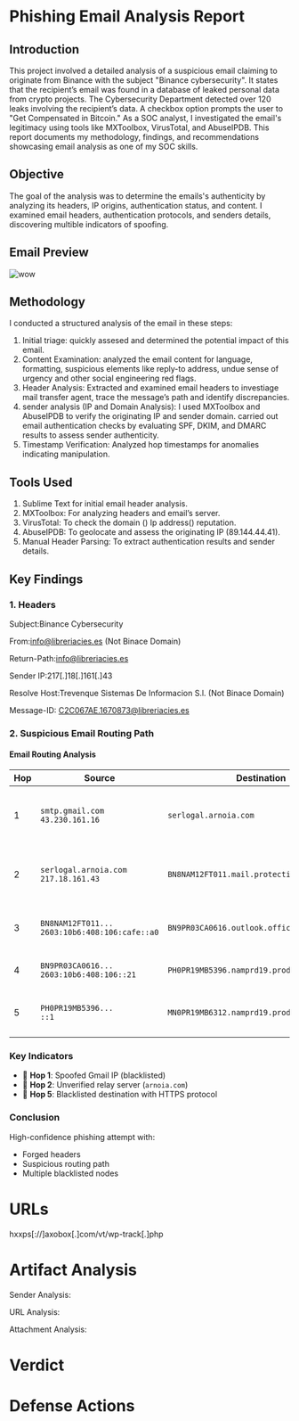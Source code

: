 # Phishing Email Analysis Report

## Introduction <a id="introduction"></a>
This project involved a detailed analysis of a suspicious email claiming to originate from Binance with the subject "Binance cybersecurity". It states that the recipient’s email was found in a database of leaked personal data from crypto projects.  The Cybersecurity Department detected over 120 leaks involving the recipient’s data. A checkbox option prompts the user to "Get Compensated in Bitcoin." As a SOC analyst, I investigated the email's legitimacy using tools like MXToolbox, VirusTotal, and AbuseIPDB. This report documents my methodology, findings, and recommendations showcasing email analysis as one of my SOC skills.

## Objective <a id="objective"></a> 
The goal of the analysis was to determine the emails's authenticity by analyzing its headers, IP origins, authentication status, and content. I examined email headers, authentication protocols, and senders details, discovering multible indicators of spoofing.

## Email Preview <a id="email preview"></a>
 ![wow](https://github.com/user-attachments/assets/c0d87fcd-9770-470c-94c4-4b3f8d05df72)

## Methodology <a id="methodology"></a> 
I conducted a structured analysis of the email in these steps: 
1. Initial triage: quickly assesed and determined the potential impact of this email.
2. Content Examination: analyzed the email content for language, formatting, suspicious elements like reply-to address, undue sense of urgency and other social engineering red flags.
3.  Header Analysis: Extracted and examined email headers to investiage mail transfer agent, trace the message’s path and identify discrepancies. 
4.  sender analysis (IP and Domain Analysis): I used MXToolbox and AbuseIPDB to verify the originating IP and sender domain. carried out email authentication checks by evaluating SPF, DKIM, and DMARC results to assess sender authenticity.
5. Timestamp Verification: Analyzed hop timestamps for anomalies indicating manipulation.

## Tools Used <a id="tools used"></a>
1. Sublime Text for initial email header analysis.
2. MXToolbox: For analyzing headers and email’s server.
3. VirusTotal: To check the domain () Ip address() reputation.
4. AbuseIPDB: To geolocate and assess the originating IP (89.144.44.41).
5. Manual Header Parsing: To extract authentication results and sender details.

## Key Findings <a id="key findings"></a>

### 1. Headers
Subject:Binance Cybersecurity

From:info@libreriacies.es (Not Binace Domain)

Return-Path:info@libreriacies.es

Sender IP:217[.]18[.]161[.]43

Resolve Host:Trevenque Sistemas De Informacion S.l. (Not Binace Domain)

Message-ID:	<C2C067AE.1670873@libreriacies.es>

### 2. Suspicious Email Routing Path
#### Email Routing Analysis
| Hop | Source | Destination | Status | Notes |
|-----|--------|-------------|--------|-------|
| 1 | `smtp.gmail.com`<br>`43.230.161.16` | `serlogal.arnoia.com` | ❌ Blacklisted | **Spoofed Gmail IP** - Not a valid Google server |
| 2 | `serlogal.arnoia.com`<br>`217.18.161.43` | `BN8NAM12FT011.mail.protection.outlook.com` | ✅ Clean | 6s delay - Suspicious relay before Microsoft |
| 3 | `BN8NAM12FT011...`<br>`2603:10b6:408:106:cafe::a0` | `BN9PR03CA0616.outlook.office365.com` | ✅ Clean | Normal Microsoft internal transfer |
| 4 | `BN9PR03CA0616...`<br>`2603:10b6:408:106::21` | `PH0PR19MB5396.namprd19.prod.outlook.com` | ✅ Clean | Standard Microsoft routing |
| 5 | `PH0PR19MB5396...`<br>`::1` | `MN0PR19MB6312.namprd19.prod.outlook.com` | ❌ Blacklisted | **HTTPS anomaly** - Loopback IP abuse |

### Key Indicators
- 🚩 **Hop 1**: Spoofed Gmail IP (blacklisted)
- 🚩 **Hop 2**: Unverified relay server (`arnoia.com`)
- 🚩 **Hop 5**: Blacklisted destination with HTTPS protocol

### Conclusion
High-confidence phishing attempt with:
- Forged headers
- Suspicious routing path
- Multiple blacklisted nodes	

URLs
=======================================
hxxps[://]axobox[.]com/vt/wp-track[.]php



Artifact Analysis
======================================
Sender Analysis:


URL Analysis:


Attachment Analysis:



Verdict
======================================



Defense Actions
======================================


